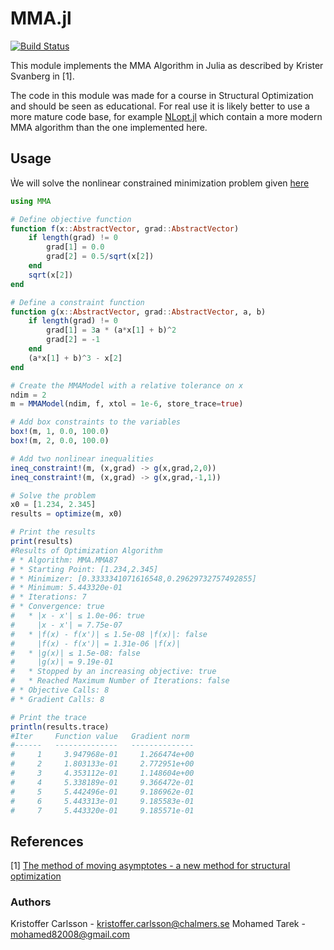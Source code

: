 # MMA.jl

[![Build Status](https://travis-ci.org/KristofferC/MMA.jl.svg?branch=master)](https://travis-ci.org/KristofferC/MMA.jl)

This module implements the MMA Algorithm in Julia as described by Krister Svanberg in [1].

The code in this module was made for a course in Structural Optimization and should be seen as educational. For real use it is likely better to use a more mature code base, for example [NLopt.jl](https://github.com/JuliaOpt/NLopt.jl) which contain a more modern MMA algorithm than the one implemented here.

## Usage

Ẁe will solve the nonlinear constrained minimization problem given [here](http://ab-initio.mit.edu/wiki/index.php/NLopt_Tutorial)

```julia
using MMA

# Define objective function
function f(x::AbstractVector, grad::AbstractVector)
    if length(grad) != 0
        grad[1] = 0.0
        grad[2] = 0.5/sqrt(x[2])
    end
    sqrt(x[2])
end

# Define a constraint function
function g(x::AbstractVector, grad::AbstractVector, a, b)
    if length(grad) != 0
        grad[1] = 3a * (a*x[1] + b)^2
        grad[2] = -1
    end
    (a*x[1] + b)^3 - x[2]
end

# Create the MMAModel with a relative tolerance on x
ndim = 2
m = MMAModel(ndim, f, xtol = 1e-6, store_trace=true)

# Add box constraints to the variables
box!(m, 1, 0.0, 100.0)
box!(m, 2, 0.0, 100.0)

# Add two nonlinear inequalities
ineq_constraint!(m, (x,grad) -> g(x,grad,2,0))
ineq_constraint!(m, (x,grad) -> g(x,grad,-1,1))

# Solve the problem
x0 = [1.234, 2.345]
results = optimize(m, x0)

# Print the results
print(results)
#Results of Optimization Algorithm
# * Algorithm: MMA.MMA87
# * Starting Point: [1.234,2.345]
# * Minimizer: [0.3333341071616548,0.29629732757492855]
# * Minimum: 5.443320e-01
# * Iterations: 7
# * Convergence: true
#   * |x - x'| ≤ 1.0e-06: true
#     |x - x'| = 7.75e-07
#   * |f(x) - f(x')| ≤ 1.5e-08 |f(x)|: false
#     |f(x) - f(x')| = 1.31e-06 |f(x)|
#   * |g(x)| ≤ 1.5e-08: false
#     |g(x)| = 9.19e-01
#   * Stopped by an increasing objective: true
#   * Reached Maximum Number of Iterations: false
# * Objective Calls: 8
# * Gradient Calls: 8

# Print the trace
println(results.trace)
#Iter     Function value   Gradient norm
#------   --------------   --------------
#     1     3.947968e-01     1.266474e+00
#     2     1.803133e-01     2.772951e+00
#     3     4.353112e-01     1.148604e+00
#     4     5.338189e-01     9.366472e-01
#     5     5.442496e-01     9.186962e-01
#     6     5.443313e-01     9.185583e-01
#     7     5.443320e-01     9.185571e-01
```

## References
[1] [The method of moving asymptotes - a new method for structural optimization](http://www.researchgate.net/publication/227631828_The_method_of_moving_asymptotesa_new_method_for_structural_optimization)

### Authors
Kristoffer Carlsson - kristoffer.carlsson@chalmers.se
Mohamed Tarek - mohamed82008@gmail.com
